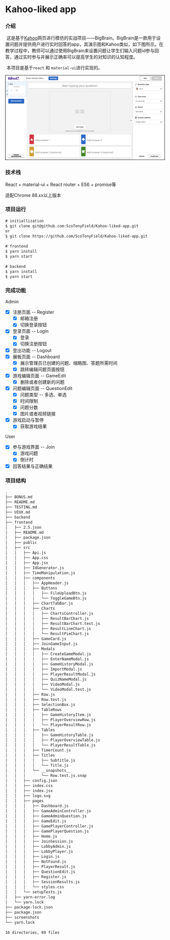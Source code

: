 # Kahoo-liked app

### 介绍

​	这是基于[Kahoo](https://kahoot.com)网页进行模仿的实战项目——BigBrain。BigBrain是一款用于设置问题并提供用户进行实时回答的app，其演示图和Kahoo类似，如下图所示。在教学过程中，教师可以通过使用BigBrain来设置问题让学生们输入问题id参与回答，通过实时参与并展示正确率可以提高学生的对知识的认知程度。

​	本项目是基于`react` 和 `material-ui`进行实现的。

<img src="https://github.com/ScoTonyField/Kahoo-liked-app/raw/master/screenshots/image-20210518011225702.png" alt="image-20210518011225702" style="zoom:50%; border: 1px solid black" />

### 技术栈

React + material-ui + React router + ES6 + promise等

适配Chrome 88.xx以上版本

### 项目运行

```shell
# initiallization
$ git clone git@github.com:ScoTonyField/Kahoo-liked-app.git
or
$ git clone https://github.com/ScoTonyField/Kahoo-liked-app.git

# frontend
$ yarn install
$ yarn start

# backend
$ yarn install
$ yarn start
```

### 完成功能

Admin

- [x] 注册页面 -- Register
  - [x] 邮箱注册
  - [x] 切换登录按钮
- [x] 登录页面 -- Login
  - [x] 登录
  - [x] 切换注册按钮
- [x] 登出功能 -- Logout
- [x] 展板页面 -- Dashboard
  - [x] 展示管理员已创建的问题、缩略图、答题所需时间
  - [x] 跳转编辑问题页面按钮
- [x] 游戏编辑页面 -- GameEdit
  - [x] 删除或者创建新的问题
- [x] 问题编辑页面 -- QuestionEdit
  - [x] 问题类型 -- 多选、单选
  - [x] 时间限制
  - [x] 问题分数
  - [x] 图片或者视频链接
- [x] 游戏启动与暂停
  - [x] 获取游戏结果

User

- [x] 参与游戏界面 -- Join
  - [x] 游戏问题
  - [x] 倒计时
- [x] 回答结果与正确结果

### 项目结构

```
.
├── BONUS.md
├── README.md
├── TESTING.md
├── UIUX.md
├── backend
├── frontend
│   ├── 2.5.json
│   ├── README.md
│   ├── package.json
│   ├── public
│   ├── src
│   │   ├── Api.js
│   │   ├── App.css
│   │   ├── App.jsx
│   │   ├── IdGenerator.js									
│   │   ├── TimeManipulation.js							
│   │   ├── components
│   │   │   ├── AppHeader.js								
│   │   │   ├── Buttons											
│   │   │   │   ├── FileUploadBtn.js
│   │   │   │   └── ToggleGameBtn.js
│   │   │   ├── ChartTabBar.js							
│   │   │   ├── Charts											
│   │   │   │   ├── ChartsController.js			
│   │   │   │   ├── ResultBarChart.js				
│   │   │   │   ├── ResultBarChart.test.js	
│   │   │   │   ├── ResultLineChart.js
│   │   │   │   └── ResultPieChart.js
│   │   │   ├── GameCard.js
│   │   │   ├── JoinGameInput.js
│   │   │   ├── Modals
│   │   │   │   ├── CreateGameModal.js
│   │   │   │   ├── EnterNameModal.js
│   │   │   │   ├── GameHistoryModal.js
│   │   │   │   ├── ImportModal.js
│   │   │   │   ├── PlayerResultModal.js
│   │   │   │   ├── QuizNameModal.js
│   │   │   │   ├── VideoModal.js
│   │   │   │   └── VideoModal.test.js
│   │   │   ├── Row.js
│   │   │   ├── Row.test.js
│   │   │   ├── SelectionBox.js
│   │   │   ├── TableRows
│   │   │   │   ├── GameHistoryItem.js
│   │   │   │   ├── PlayerOverviewRow.js
│   │   │   │   └── PlayerResultRow.js
│   │   │   ├── Tables
│   │   │   │   ├── GameHistoryTable.js
│   │   │   │   ├── PlayerOverviewTable.js
│   │   │   │   └── PlayerResultTable.js
│   │   │   ├── TimerCount.js
│   │   │   ├── Titles
│   │   │   │   ├── Subtitle.js
│   │   │   │   └── Title.js
│   │   │   └── __snapshots__
│   │   │       └── Row.test.js.snap
│   │   ├── config.json
│   │   ├── index.css
│   │   ├── index.jsx
│   │   ├── logo.svg
│   │   ├── pages
│   │   │   ├── Dashboard.js
│   │   │   ├── GameAdminController.js
│   │   │   ├── GameAdminQuestion.js
│   │   │   ├── GameEdit.js
│   │   │   ├── GamePlayerController.js
│   │   │   ├── GamePlayerQuestion.js
│   │   │   ├── Home.js
│   │   │   ├── JoinSession.js
│   │   │   ├── LobbyAdmin.js
│   │   │   ├── LobbyPlayer.js
│   │   │   ├── Login.js
│   │   │   ├── NotFound.js
│   │   │   ├── PlayerResult.js
│   │   │   ├── QuestionEdit.js
│   │   │   ├── Register.js
│   │   │   ├── SessionResults.js
│   │   │   └── styles.css
│   │   └── setupTests.js
│   ├── yarn-error.log
│   └── yarn.lock
├── package-lock.json
├── package.json
├── screenshots
└── yarn.lock

16 directories, 89 files
```

